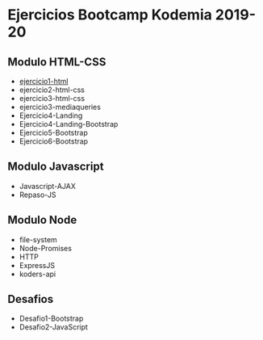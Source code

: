 # Ejercicios Bootcamp Kodemia 2019-20

## Modulo HTML-CSS

* [ejercicio1-html](https://github.com/jorgeo80/bootKodemia/tree/master/ejercicio1-html)
* ejercicio2-html-css
* ejercicio3-html-css
* ejercicio3-mediaqueries
* Ejercicio4-Landing
* Ejercicio4-Landing-Bootstrap
* Ejercicio5-Bootstrap
* Ejercicio6-Bootstrap

## Modulo Javascript

* Javascript-AJAX
* Repaso-JS

## Modulo Node

* file-system
* Node-Promises
* HTTP
* ExpressJS
* koders-api

## Desafios

* Desafio1-Bootstrap
* Desafio2-JavaScript


